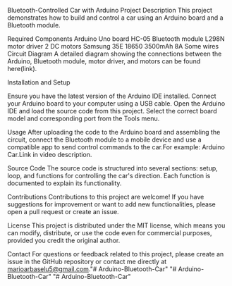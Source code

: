 Bluetooth-Controlled Car with Arduino
Project Description
This project demonstrates how to build and control a car using an Arduino board and a Bluetooth module.

Required Components
Arduino Uno board
HC-05 Bluetooth module
L298N motor driver
2 DC motors
Samsung 35E 18650 3500mAh 8A 
Some wires
Circuit Diagram
A detailed diagram showing the connections between the Arduino, Bluetooth module, motor driver, and motors can be found here(link).

Installation and Setup

Ensure you have the latest version of the Arduino IDE installed.
Connect your Arduino board to your computer using a USB cable.
Open the Arduino IDE and load the source code from this project.
Select the correct board model and corresponding port from the Tools menu.

Usage
After uploading the code to the Arduino board and assembling the circuit, connect the Bluetooth module to a mobile device and use a compatible app to send control commands to the car.For example: Arduino Car.Link in video description.

Source Code
The source code is structured into several sections: setup, loop, and functions for controlling the car's direction. Each function is documented to explain its functionality.

Contributions
Contributions to this project are welcome! If you have suggestions for improvement or want to add new functionalities, please open a pull request or create an issue.

License
This project is distributed under the MIT license, which means you can modify, distribute, or use the code even for commercial purposes, provided you credit the original author.

Contact
For questions or feedback related to this project, please create an issue in the GitHub repository or contact me directly at marioarbaselu5@gmail.com."# Arduino-Bluetooth-Car" 
"# Arduino-Bluetooth-Car" 
"# Arduino-Bluetooth-Car" 
